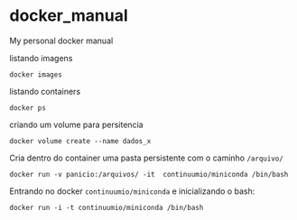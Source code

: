 # docker_manual
My personal docker manual



listando imagens

```docker images```

listando containers

```docker ps```

criando um volume para persitencia 

``` docker volume create --name dados_x ```

Cria dentro do container uma pasta persistente com o caminho `/arquivo/`

```docker run -v panicio:/arquivos/ -it  continuumio/miniconda /bin/bash```

Entrando no docker `continuumio/miniconda` e inicializando o bash:

```docker run -i -t continuumio/miniconda /bin/bash```


